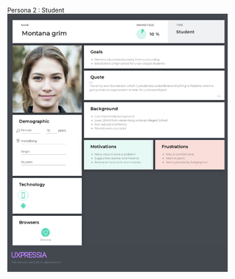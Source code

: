 Persona 2 : Student
![](https://github.com/Rafay007eyetech/HCI166_Fall2021/blob/main/images/Persona2%20Student.png)
